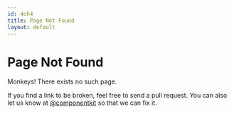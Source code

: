 ```yaml
---
id: 4oh4 
title: Page Not Found 
layout: default
---
```


# Page Not Found

Monkeys! There exists no such page.

If you find a link to be broken, feel free to send a pull request. You can also let us know at [@componentkit](https://www.twitter.com/componentkit) so that we can fix it.
